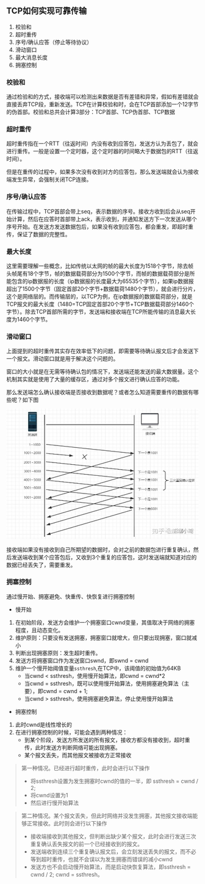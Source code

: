## TCP如何实现可靠传输
1. 校验和
2. 超时重传
3. 序号/确认应答（停止等待协议）
4. 滑动窗口
5. 最大消息长度
6. 拥塞控制

### 校验和
通过检验和的方式，接收端可以检测出来数据是否有差错和异常，假如有差错就会直接丢弃TCP段，重新发送。TCP在计算校验和时，会在TCP首部添加一个12字节的伪首部。校验和总共会计算3部分：TCP首部、TCP伪首部、TCP数据

### 超时重传
超时重传指在一个RTT（往返时间）内没有收到应答包，发送方认为丢包了，就会进行重传。一般是设置一个定时器，这个定时器的时间略大于数据包的RTT（往返时间）。

但是在重传的过程中，如果多次没有收到对方的应答包，那么发送端就会认为接收端发生异常，会强制关闭TCP连接。

### 序号/确认应答
在传输过程中，TCP首部会带上seq，表示数据的序号。接收方收到后会从seq开始计算，然后在应答时首部带上ack，表示收到，并通知发送方下一次发送从哪个序号开始。在发送方发送数据包后，如果没有收到应答包，都会重发，即超时重传，保证了数据的完整性。

### 最大长度
这里需要理解一些概念，比如传统以太网的帧的最大长度为1518个字节，除去帧头帧尾有18个字节，帧的数据载荷部分为1500个字节，而帧的数据载荷部分是所能包含的ip数据报的长度（ip数据报的长度最大为65535个字节），如果ip数据报超出了1500个字节（固定首部20个字节+数据载荷1480个字节），就会进行分片，这个是网络层的。而传输层的，以TCP为例，在ip数据报的数据载荷部分，就是TCP报文的最大长度（1480=TCP固定首部20个字节+TCP数据载荷部分1460个字节）。除去TCP首部所需的字节，发送端和接收端在TCP所能传输的消息最大长度为1460个字节。

### 滑动窗口
上面提到的超时重传其实存在效率低下的问题，即需要等待确认报文后才会发送下一个报文。滑动窗口就是用于解决这个问题的。

窗口的大小就是在无需等待确认包的情况下，发送端还能发送的最大数据量。这个机制其实就是使用了大量的缓存区，通过对多个报文进行确认应答的功能。

那么发送端怎么确认接收端是否接收到数据呢？或者怎么知道需要重传的数据有哪些呢？如下图

![](TCP%E7%9A%84%E6%BB%91%E5%8A%A8%E7%AA%97%E5%8F%A3.jpg)

接收端如果没有接收到自己所期望的数据时，会对之前的数据包进行重复确认，然后发送端收到某个应答包后，又收到3个重复的应答包，这时发送端就知道对应的数据已经丢失了，需要重发。


### 拥塞控制
通过慢开始、拥塞避免、快重传、快恢复进行拥塞控制
- 慢开始
1. 在初始阶段，发送方会维护一个拥塞窗口cwnd变量，其值取决于网络的拥塞程度，且动态变化。
2. 维护原则：只要没有发送拥塞，拥塞窗口就增大，但只要出现拥塞，窗口就减小
3. 判断出现拥塞原则：发生超时重传。
4. 发送方将拥塞窗口作为发送窗口swnd，即swnd = cwnd
5. 维护一个慢开始阈值变量`ssthresh`,在TCP中，该阈值的初始值为64KB
    - 当cwnd < ssthresh，使用慢开始算法，即cwnd = cwnd*2
    - 当cwnd = ssthresh，既可以使用慢开始算法，使用拥塞避免算法（主要），即cwnd = cwnd + 1;
    - 当cwnd > ssthresh，使用拥塞避免算法，停止使用慢开始算法
- 拥塞控制
1. 此时cwnd是线性增长的
2. 在进行拥塞控制的时候，可能会遇到两种情况：
    - 到某个阶段，发送方所发送的所有报文，接收方都没有接收到，超时重传，此时发送方判断网络可能出现拥塞。
    - 某个报文丢失，而其他报文被接收方正常接收
> 第一种情况。已经进行超时重传，此时会进行以下操作
> - 将ssthresh设置为发生拥塞时cwnd的值的一半，即 ssthresh = cwnd / 2;
> - 将cwnd设置为1
> - 然后进行慢开始算法

> 第二种情况。某个报文丢失，但此时网络并没发生拥塞，其他报文接收端能够正常接收。此时则会进行以下操作
> - 接收端接收到其他报文，但判断出缺少某个报文，此时会进行发送三次重复确认丢失报文的前一个已经接收到的报文。
> - 发送端收到连续三个重复确认报文后，会立刻发送丢失的报文，而不必等到超时重传，也就不会误以为发生拥塞而错误的减小cwnd
> - 发送方也不会启动慢开始算法，而是启动快恢复算法，即ssthresh = cwnd / 2; cwnd = ssthresh。 